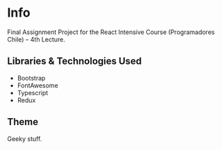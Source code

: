 # Info

Final Assignment Project for the React Intensive Course (Programadores Chile) – 4th Lecture.

## Libraries & Technologies Used

-   Bootstrap
-   FontAwesome
-   Typescript
-   Redux

## Theme

Geeky stuff.
